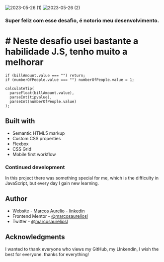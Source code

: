 
![2023-05-26 (1)](https://github.com/marcosaureliosl/projeto-tip-calculator/assets/127764997/0e359e39-9998-4a9f-a78b-f500422731f8)
![2023-05-26 (2)](https://github.com/marcosaureliosl/projeto-tip-calculator/assets/127764997/0973ffa8-f100-4b7b-9205-c9bbc242cbd3)

### Super feliz com esse desafio, é notorio meu desenvolvimento.

# # Neste desafio usei bastante a habilidade J.S, tenho muito a melhorar 



    if (billAmount.value === "") return;
    if (numberOfPeople.value === "") numberOfPeople.value = 1;

    calculateTip(
      parseFloat(billAmount.value),
      parseInt(tipvalue),
      parseInt(numberOfPeople.value)
    );
    
  ## Built with

- Semantic HTML5 markup
- Custom CSS properties
- Flexbox
- CSS Grid
- Mobile first workflow


### Continued development

In this project there was something special for me, which is the difficulty in JavaScript, but every day I gain new learning.

## Author

- Website - [Marcos Aurelio - linkedin](https://www.linkedin.com/in/marcosaureliosl/)
- Frontend Mentor - [@marcosaureliosl](https://www.frontendmentor.io/profile/marcosaureliosl)
- Twitter - [@marcosaureliosl](https://www.twitter.com/marcosaureliosl)



## Acknowledgments


I wanted to thank everyone who views my GitHub, my LInkendin, I wish the best for everyone. thanks for everything!





